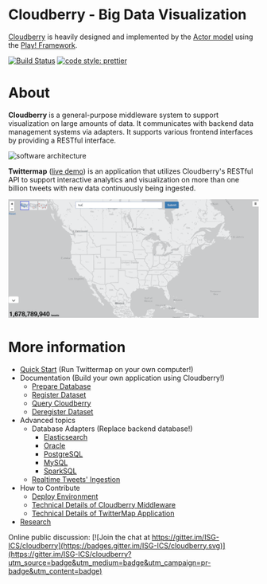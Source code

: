 # Cloudberry - Big Data Visualization

[Cloudberry](http://cloudberry.ics.uci.edu) is heavily designed and implemented by the [Actor model](http://doc.akka.io/docs/akka/current/scala/actors.html) using the [Play! Framework](https://www.playframework.com/).

[![Build Status](https://travis-ci.org/ISG-ICS/cloudberry.svg?branch=master)](https://travis-ci.org/ISG-ICS/cloudberry) 
[![code style: prettier](https://img.shields.io/badge/code_style-prettier-ff69b4.svg?style=flat-square)](https://github.com/prettier/prettier)

# About
**Cloudberry** is a general-purpose middleware system to support visualization on large amounts of data. It communicates with backend data management systems via adapters. It supports various frontend interfaces by providing a RESTful interface.

![software architecture](https://docs.google.com/drawings/d/e/2PACX-1vT0SZxo6i5eIvtBOYmKUkZyrK5dawUy4mYcHHE4G4PjLeFRVdg5_PI-wgHJHb0S0VTWdDN-2vUE2OrQ/pub?w=960&h=720)

**Twittermap** ([live demo](http://cloudberry.ics.uci.edu/apps/twittermap)) is an application that utilizes Cloudberry's RESTful API to support interactive analytics and visualization on more than one billion tweets with new data continuously being ingested.

![twittermap demo](https://github.com/ISG-ICS/cloudberry/blob/master/docs/Twittermap%20demo.gif)

# More information
* [Quick Start](https://github.com/ISG-ICS/cloudberry/wiki/quick-start) (Run Twittermap on your own computer!)
* Documentation (Build your own application using Cloudberry!)
  * [Prepare Database](https://github.com/ISG-ICS/cloudberry/wiki/prepare-database)
  * [Register Dataset](https://github.com/ISG-ICS/cloudberry/wiki/register-dataset)
  * [Query Cloudberry](https://github.com/ISG-ICS/cloudberry/wiki/query-cloudberry)
  * [Deregister Dataset](https://github.com/ISG-ICS/cloudberry/wiki/deregister-dataset)
* Advanced topics
  * Database Adapters (Replace backend database!)
    * [Elasticsearch](https://github.com/ISG-ICS/cloudberry/wiki/Elasticsearch-Adapter-Quick-Start-Guide)
    * [Oracle](https://github.com/ISG-ICS/cloudberry/pull/617)
    * [PostgreSQL]()
    * [MySQL](https://github.com/ISG-ICS/cloudberry/wiki/Documentation-for-Cloudberry-(Using-SQL-Database))
    * [SparkSQL](https://github.com/ISG-ICS/cloudberry/wiki/Connect-to-SparkSQL)
  * [Realtime Tweets' Ingestion](https://github.com/ISG-ICS/cloudberry/wiki/Start-realtime-twitter-stream-ingestion-into-local-AsterixDB)
* How to Contribute
  * [Deploy Environment](https://github.com/ISG-ICS/cloudberry/wiki/Setting-up-the-development-environment)
  * [Technical Details of Cloudberry Middleware](https://github.com/ISG-ICS/cloudberry/wiki/Cloudberry-Middleware)
  * [Technical Details of TwitterMap Application](https://github.com/ISG-ICS/cloudberry/wiki/TwitterMap-documentation)
* [Research](https://github.com/ISG-ICS/cloudberry/wiki/research)

Online public discussion: [![Join the chat at https://gitter.im/ISG-ICS/cloudberry](https://badges.gitter.im/ISG-ICS/cloudberry.svg)](https://gitter.im/ISG-ICS/cloudberry?utm_source=badge&utm_medium=badge&utm_campaign=pr-badge&utm_content=badge)
